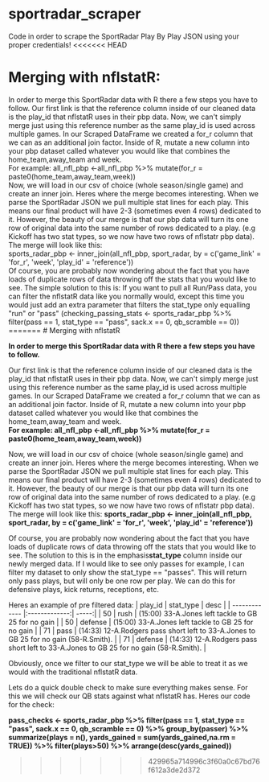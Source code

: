 # sportradar_scraper
Code in order to scrape the SportRadar Play By Play JSON using your proper credentials!
<<<<<<< HEAD

<h1>Merging with nflstatR:</h1>
<body> In order to merge this SportRadar data with R there a few steps you have to follow. Our first link is that the reference column inside of our cleaned data is the play_id that nflstatR uses in their pbp data. Now, we can't simply merge just using this reference number as the same play_id is used across multiple games. In our Scraped DataFrame we created a for_r column that we can as an additional join factor. Inside of R, mutate a new column into your pbp dataset called whatever you would like that combines the home_team,away_team and week. </body><br>
<body>For example: all_nfl_pbp <-all_nfl_pbp %>% mutate(for_r = paste0(home_team,away_team,week))</body>
<br><body> Now, we will load in our csv of choice (whole season/single game) and create an inner join. Heres where the merge becomes interesting. When we parse the SportRadar JSON we pull multiple stat lines for each play. This means our final product will have 2-3 (sometimes even 4 rows) dedicated to it. However, the beauty of our merge is that our pbp data will turn its one row of original data into the same number of rows dedicated to a play. (e.g Kickoff has two stat types, so we now have two rows of nflstatr pbp data). The merge will look like this:</body><br>
<body> sports_radar_pbp <- inner_join(all_nfl_pbp, sport_radar, by = c('game_link' = 'for_r', 'week', 'play_id' = 'reference'))</body><br>
<body>Of course, you are probably now wondering about the fact that you have loads of duplicate rows of data throwing off the stats that you would like to see. The simple solution to this is: If you want to pull all Run/Pass data, you can filter the nflstatR data like you normally would, except this time you would just add an extra parameter that filters the stat_type only equalling "run" or "pass" (checking_passing_stats <- sports_radar_pbp %>% filter(pass == 1, stat_type == "pass", sack.x == 0, qb_scramble == 0)) </body>
=======
# Merging with nflstatR

**In order to merge this SportRadar data with R there a few steps you have to follow.**

Our first link is that the reference column inside of our cleaned data is the play_id that nflstatR uses in their pbp data. Now, we can't simply merge just using this reference number as the same play_id is used across multiple games. In our Scraped DataFrame we created a for_r column that we can as an additional join factor. Inside of R, mutate a new column into your pbp dataset called whatever you would like that combines the home_team,away_team and week. </body><br>
**For example: all_nfl_pbp <-all_nfl_pbp %>% mutate(for_r = paste0(home_team,away_team,week))**


Now, we will load in our csv of choice (whole season/single game) and create an inner join. Heres where the merge becomes interesting. When we parse the SportRadar JSON we pull multiple stat lines for each play. This means our final product will have 2-3 (sometimes even 4 rows) dedicated to it. However, the beauty of our merge is that our pbp data will turn its one row of original data into the same number of rows dedicated to a play. (e.g Kickoff has two stat types, so we now have two rows of nflstatr pbp data). The merge will look like this:
**sports_radar_pbp <- inner_join(all_nfl_pbp, sport_radar, by = c('game_link' = 'for_r', 'week', 'play_id' = 'reference'))**


Of course, you are probably now wondering about the fact that you have loads of duplicate rows of data throwing off the stats that you would like to see. The solution to this is in the emphasis**stat_type** column inside our newly merged data. If I would like to see only passes for example, I can filter my dataset to only show the stat_type == "passes". This will return only pass plays, but will only be one row per play. We can do this for defensive plays, kick returns, receptions, etc.

Heres an example of pre filtered data:
| play_id        | stat_type           | desc  |
| ------------- |:-------------:| -----:|
| 50   | rush | (15:00) 33-A.Jones left tackle to GB 25 for no gain  |
| 50      | defense      |   (15:00) 33-A.Jones left tackle to GB 25 for no gain  |
| 71 | pass | (14:33) 12-A.Rodgers pass short left to 33-A.Jones to GB 25 for no gain (58-R.Smith). |
| 71 | defense | (14:33) 12-A.Rodgers pass short left to 33-A.Jones to GB 25 for no gain (58-R.Smith). |

Obviously, once we filter to our stat_type we will be able to treat it as we would with the traditional nflstatR data.

Lets do a quick double check to make sure everything makes sense. For this we will check our QB stats against what nflstatR has. Heres our code for the check:

**pass_checks <- sports_radar_pbp %>% filter(pass == 1, stat_type == "pass", sack.x == 0, qb_scramble == 0) %>% group_by(passer) %>% summarize(plays = n(), yards_gained = sum(yards_gained,na.rm = TRUE)) %>% filter(plays>50) %>% arrange(desc(yards_gained))**



>>>>>>> 429965a714996c3f60a0c67bd76f612a3de2d372
